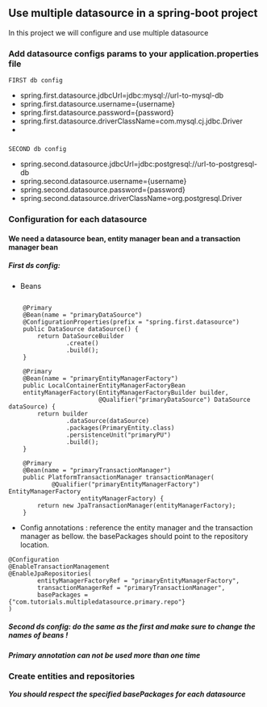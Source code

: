 ## Use multiple datasource in a spring-boot project

In this project we will configure and use multiple datasource

### Add datasource configs params to your application.properties file

    FIRST db config 
* spring.first.datasource.jdbcUrl=jdbc:mysql://url-to-mysql-db
* spring.first.datasource.username={username} 
* spring.first.datasource.password={password}
* spring.first.datasource.driverClassName=com.mysql.cj.jdbc.Driver
* 
###
    SECOND db config 
* spring.second.datasource.jdbcUrl=jdbc:postgresql://url-to-postgresql-db 
* spring.second.datasource.username={username} 
* spring.second.datasource.password={password}
* spring.second.datasource.driverClassName=org.postgresql.Driver

### Configuration for each datasource

#### We need a datasource bean, entity manager bean and a transaction manager bean

##### First ds config:
* Beans
```
    
    @Primary
    @Bean(name = "primaryDataSource")
    @ConfigurationProperties(prefix = "spring.first.datasource")
    public DataSource dataSource() {
        return DataSourceBuilder
                .create()
                .build();
    }
    
    @Primary
    @Bean(name = "primaryEntityManagerFactory")
    public LocalContainerEntityManagerFactoryBean
    entityManagerFactory(EntityManagerFactoryBuilder builder,
                         @Qualifier("primaryDataSource") DataSource dataSource) {
        return builder
                .dataSource(dataSource)
                .packages(PrimaryEntity.class)
                .persistenceUnit("primaryPU")
                .build();
    }

    @Primary
    @Bean(name = "primaryTransactionManager")
    public PlatformTransactionManager transactionManager(
            @Qualifier("primaryEntityManagerFactory") EntityManagerFactory
                    entityManagerFactory) {
        return new JpaTransactionManager(entityManagerFactory);
    }

```

* Config annotations : reference the entity manager and the transaction manager as bellow.
the basePackages should point to the repository location.
```
@Configuration
@EnableTransactionManagement
@EnableJpaRepositories(
        entityManagerFactoryRef = "primaryEntityManagerFactory",
        transactionManagerRef = "primaryTransactionManager",
        basePackages = {"com.tutorials.multipledatasource.primary.repo"}
)
```

##### Second ds config: do the same as the first and make sure to change the names of beans !
***Primary annotation can not be used more than one time***

### Create entities and repositories
***You should respect the specified basePackages for each datasource***
